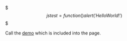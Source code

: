
$$$ js
test = function() { alert('Hello World!')}
$$$

Call the [demo](#) which is included into the page.
<!-- {onclick="test()"} -->
